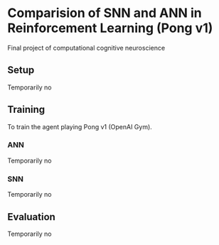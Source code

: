 # Comparision of SNN and ANN in Reinforcement Learning (Pong v1)

Final project of computational cognitive neuroscience

## Setup

Temporarily no

## Training

To train the agent playing Pong v1 (OpenAI Gym).

### ANN

Temporarily no

### SNN

Temporarily no

## Evaluation

Temporarily no
